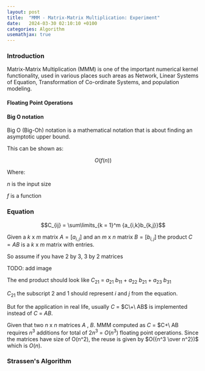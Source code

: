 ```yaml
---
layout: post
title:  "MMM - Matrix-Matrix Multiplication: Experiment"
date:   2024-03-30 02:10:10 +0100
categories: Algorithm 
usemathjax: true
---
```

### Introduction

Matrix-Matrix Multiplication (MMM) is one of the important numerical kernel functionality, used in various places such areas as Network, Linear Systems of Equation, Transformation of Co-ordinate Systems, and population modeling.  

#### Floating Point Operations 

#### Big O notation
Big O (Big-Oh) notation is a mathematical notation that is about finding an asymptotic upper bound.

This can be shown as: 

$$O(f(n))$$ 

Where: 

  $n$ is the input size 
  
  $f$ is a function 
  
### Equation 

$$C_{ij} = \sum\limits_{k = 1}^m {a_{i,k}b_{k,j}}$$

Given a $k$ x $m$ matrix $A = [a_{i,j}]$ and an $m$ x $n$ matrix $B = [b_{i,j}]$ the product $C = AB$ is a $k$ x $m$ matrix with entries. 

So assume if you have $2$ by $3$, $3$ by $2$ matrices 

TODO: add image 

The end product should look like $C_{21}$ = $a_{21}\ b_{11}$ + $a_{22}\ b_{21}$ + $a_{23}\ b_{31}$  

$C_{21}$ the subscript $2$ and $1$ should represent $i$ and $j$ from the equation. 

But for the application in real life, usually $C$ = $C\+\ AB$ is implemented instead of $C$ $=\ AB$. 

Given that two $n$ x $n$ matrices $A$ , $B$. MMM computed as $C$ = $C\+\ AB requires $n^3$ additions for total of $2n^3$ = $O(n^3)$ floating point operations. Since the matrices have size of O(n^2), the reuse is given by $O({n^3 \over n^2})$ which is $O(n)$.

### Strassen's Algorithm 



